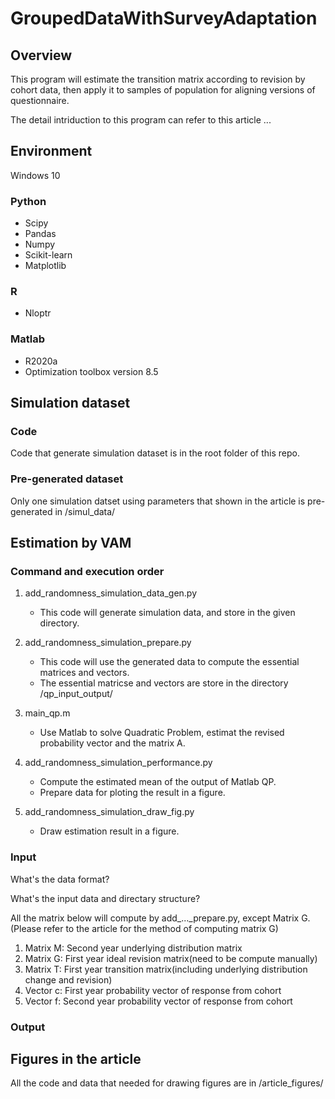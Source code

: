 # GroupedDataWithSurveyAdaptation

## Overview

This program will estimate the transition matrix according to revision by cohort data, then apply it to samples of population for aligning versions of questionnaire. 

The detail intriduction to this program can refer to this article ...

## Environment

Windows 10

### Python

- Scipy
- Pandas
- Numpy
- Scikit-learn
- Matplotlib

### R

- Nloptr

### Matlab

- R2020a
- Optimization toolbox version 8.5

## Simulation dataset

### Code

Code that generate simulation dataset is in the root folder of this repo.

### Pre-generated dataset

Only one simulation datset using parameters that shown in the article is pre-generated in /simul_data/

## Estimation by VAM

### Command and execution order

1. add_randomness_simulation_data_gen.py
    - This code will generate simulation data, and store in the given directory.

2. add_randomness_simulation_prepare.py
    - This code will use the generated data to compute the essential matrices and vectors.
    - The essential matricse and vectors are store in the directory /qp_input_output/

3. main_qp.m
    - Use Matlab to solve Quadratic Problem, estimat the revised probability vector and the matrix A.

4. add_randomness_simulation_performance.py
    - Compute the estimated mean of the output of Matlab QP.
    - Prepare data for ploting the result in a figure.

5. add_randomness_simulation_draw_fig.py
    - Draw estimation result in a figure.

### Input

What's the data format?

What's the input data and directary structure?

All the matrix below will compute by add_..._prepare.py, except Matrix G. (Please refer to the article for the method of computing matrix G)

1. Matrix M: Second year underlying distribution matrix
2. Matrix G: First year ideal revision matrix(need to be compute manually)
3. Matrix T: First year transition matrix(including underlying distribution change and revision)
4. Vector c: First year probability vector of response from cohort
5. Vector f: Second year probability vector of response from cohort

### Output

## Figures in the article

All the code and data that needed for drawing figures are in /article_figures/
